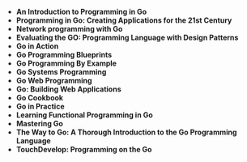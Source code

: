 
<ul>
<li><b><a target="_blank" href="https://github.com/manjunath5496/Go-Programming-Books/blob/master/go(1).pdf" style="text-decoration:none;">An Introduction to Programming in Go</a></b></li>
                                <li><b><a target="_blank" href="https://github.com/manjunath5496/Go-Programming-Books/blob/master/go(2).pdf" style="text-decoration:none;">Programming in Go: Creating Applications for the 21st Century</a></b></li>
                                <li><b><a target="_blank" href="https://github.com/manjunath5496/Go-Programming-Books/blob/master/go(3).pdf" style="text-decoration:none;">Network programming with Go</a></b></li>
 <li><b><a target="_blank" href="https://github.com/manjunath5496/Go-Programming-Books/blob/master/go(4).pdf" style="text-decoration:none;">Evaluating the GO: Programming Language with Design Patterns </a></b></li>                              
<li><b><a target="_blank" href="https://github.com/manjunath5496/Go-Programming-Books/blob/master/go(5).pdf" style="text-decoration:none;">Go in Action</a></b></li>
<li><b><a target="_blank" href="https://github.com/manjunath5496/Go-Programming-Books/blob/master/go(6).pdf" style="text-decoration:none;">Go Programming Blueprints</a></b></li>
                                <li><b><a target="_blank" href="https://github.com/manjunath5496/Go-Programming-Books/blob/master/go(7).pdf" style="text-decoration:none;">Go Programming By Example</a></b></li>
  
<li><b><a target="_blank" href="https://github.com/manjunath5496/Go-Programming-Books/blob/master/go(8).pdf" style="text-decoration:none;">Go Systems Programming</a></b></li>
                                <li><b><a target="_blank" href="https://github.com/manjunath5496/Go-Programming-Books/blob/master/go(9).pdf" style="text-decoration:none;">Go Web Programming</a></b></li>
                                <li><b><a target="_blank" href="https://github.com/manjunath5496/Go-Programming-Books/blob/master/go(10).pdf" style="text-decoration:none;">Go: Building Web Applications</a></b></li>
 <li><b><a target="_blank" href="https://github.com/manjunath5496/Go-Programming-Books/blob/master/go(11).pdf" style="text-decoration:none;">Go Cookbook </a></b></li>                              
<li><b><a target="_blank" href="https://github.com/manjunath5496/Go-Programming-Books/blob/master/go(12).pdf" style="text-decoration:none;">Go in Practice</a></b></li>
<li><b><a target="_blank" href="https://github.com/manjunath5496/Go-Programming-Books/blob/master/go(13).pdf" style="text-decoration:none;">Learning Functional Programming in Go </a></b></li>
                                <li><b><a target="_blank" href="https://github.com/manjunath5496/Go-Programming-Books/blob/master/go(14).pdf" style="text-decoration:none;">Mastering Go</a></b></li>  
  
<li><b><a target="_blank" href="https://github.com/manjunath5496/Go-Programming-Books/blob/master/go(15).pdf" style="text-decoration:none;">The Way to Go: A Thorough Introduction to the Go Programming Language</a></b></li>

<li><b><a target="_blank" href="https://github.com/manjunath5496/Go-Programming-Books/blob/master/go(16).pdf" style="text-decoration:none;">TouchDevelop: Programming on the Go</a></b></li>
                          
</ul>
